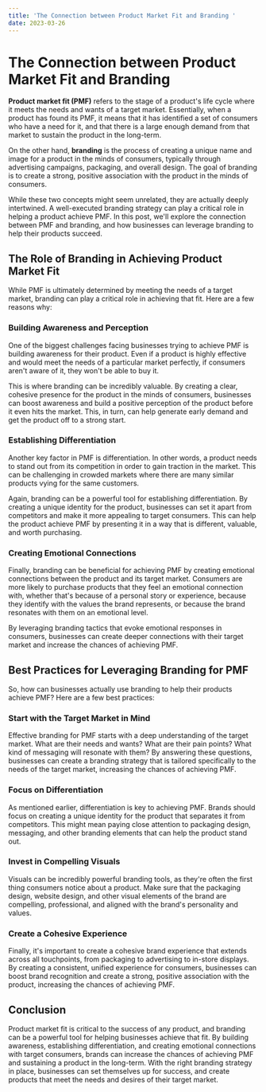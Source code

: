 ```yaml
---
title: 'The Connection between Product Market Fit and Branding '
date: 2023-03-26
---
```


# The Connection between Product Market Fit and Branding

**Product market fit (PMF)** refers to the stage of a product's life cycle where it meets the needs and wants of a target market. Essentially, when a product has found its PMF, it means that it has identified a set of consumers who have a need for it, and that there is a large enough demand from that market to sustain the product in the long-term.

On the other hand, **branding** is the process of creating a unique name and image for a product in the minds of consumers, typically through advertising campaigns, packaging, and overall design. The goal of branding is to create a strong, positive association with the product in the minds of consumers.

While these two concepts might seem unrelated, they are actually deeply intertwined. A well-executed branding strategy can play a critical role in helping a product achieve PMF. In this post, we'll explore the connection between PMF and branding, and how businesses can leverage branding to help their products succeed.

## The Role of Branding in Achieving Product Market Fit

While PMF is ultimately determined by meeting the needs of a target market, branding can play a critical role in achieving that fit. Here are a few reasons why:

### Building Awareness and Perception

One of the biggest challenges facing businesses trying to achieve PMF is building awareness for their product. Even if a product is highly effective and would meet the needs of a particular market perfectly, if consumers aren't aware of it, they won't be able to buy it.

This is where branding can be incredibly valuable. By creating a clear, cohesive presence for the product in the minds of consumers, businesses can boost awareness and build a positive perception of the product before it even hits the market. This, in turn, can help generate early demand and get the product off to a strong start.

### Establishing Differentiation

Another key factor in PMF is differentiation. In other words, a product needs to stand out from its competition in order to gain traction in the market. This can be challenging in crowded markets where there are many similar products vying for the same customers.

Again, branding can be a powerful tool for establishing differentiation. By creating a unique identity for the product, businesses can set it apart from competitors and make it more appealing to target consumers. This can help the product achieve PMF by presenting it in a way that is different, valuable, and worth purchasing.

### Creating Emotional Connections

Finally, branding can be beneficial for achieving PMF by creating emotional connections between the product and its target market. Consumers are more likely to purchase products that they feel an emotional connection with, whether that's because of a personal story or experience, because they identify with the values the brand represents, or because the brand resonates with them on an emotional level.

By leveraging branding tactics that evoke emotional responses in consumers, businesses can create deeper connections with their target market and increase the chances of achieving PMF.

## Best Practices for Leveraging Branding for PMF

So, how can businesses actually use branding to help their products achieve PMF? Here are a few best practices:

### Start with the Target Market in Mind

Effective branding for PMF starts with a deep understanding of the target market. What are their needs and wants? What are their pain points? What kind of messaging will resonate with them? By answering these questions, businesses can create a branding strategy that is tailored specifically to the needs of the target market, increasing the chances of achieving PMF.

### Focus on Differentiation

As mentioned earlier, differentiation is key to achieving PMF. Brands should focus on creating a unique identity for the product that separates it from competitors. This might mean paying close attention to packaging design, messaging, and other branding elements that can help the product stand out.

### Invest in Compelling Visuals

Visuals can be incredibly powerful branding tools, as they're often the first thing consumers notice about a product. Make sure that the packaging design, website design, and other visual elements of the brand are compelling, professional, and aligned with the brand's personality and values.

### Create a Cohesive Experience

Finally, it's important to create a cohesive brand experience that extends across all touchpoints, from packaging to advertising to in-store displays. By creating a consistent, unified experience for consumers, businesses can boost brand recognition and create a strong, positive association with the product, increasing the chances of achieving PMF.

## Conclusion

Product market fit is critical to the success of any product, and branding can be a powerful tool for helping businesses achieve that fit. By building awareness, establishing differentiation, and creating emotional connections with target consumers, brands can increase the chances of achieving PMF and sustaining a product in the long-term. With the right branding strategy in place, businesses can set themselves up for success, and create products that meet the needs and desires of their target market.
